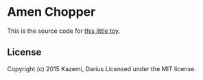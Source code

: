 # Amen Chopper
This is the source code for [this little toy](http://tinysubversions.com/stuff/amen/).

## License
Copyright (c) 2015 Kazemi, Darius
Licensed under the MIT license.
